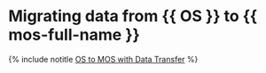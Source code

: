 # Migrating data from {{ OS }} to {{ mos-full-name }}

{% include notitle [OS to MOS with Data Transfer](../../_tutorials/datatransfer/os-mos.md) %}
